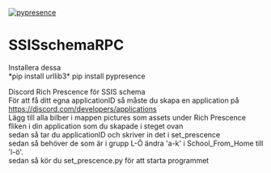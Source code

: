 [![pypresence](https://img.shields.io/badge/using-pypresence-00bb88.svg?style=for-the-badge&logo=discord&logoWidth=20)](https://github.com/qwertyquerty/pypresence)

# SSISschemaRPC
Installera dessa\
*pip install urllib3\*
pip install pypresence

Discord Rich Prescence för SSIS schema\
För att få ditt egna applicationID så måste du skapa en application på
https://discord.com/developers/applications
\
Lägg till alla bilber i mappen pictures som assets under Rich Prescence fliken i din application som du skapade i steget ovan\
sedan så tar du applicationID och skriver in det i set_prescence\
sedan så behöver de som är i grupp L-Ö ändra 'a-k' i School_From_Home till 'l-ö'.\
sedan så kör du set_prescence.py för att starta programmet
